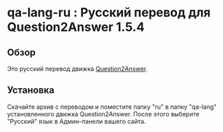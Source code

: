 ﻿﻿qa-lang-ru : Русский перевод для Question2Answer 1.5.4
==============================================================================

Обзор
--------
Это русский перевод движка 
[Question2Answer](http://www.question2answer.org/).

Установка
------------
Скачайте архив с переводом и поместите папку "ru" в папку "qa-lang" 
установленного движка Question2Answer. После этого выберите "Русский" язык 
в Админ-панели вашего сайта.